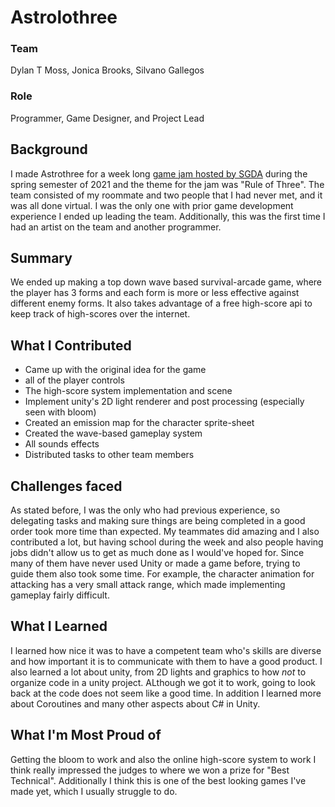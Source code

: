 # Astrolothree

### Team

Dylan T Moss, Jonica Brooks, Silvano Gallegos

### Role

Programmer, Game Designer, and Project Lead

## Background

I made Astrothree for a week long [game jam hosted by SGDA](https://itch.io/jam/sgda-spring-jam) during the spring semester of 2021 and the theme for the jam was "Rule of Three". The team consisted of my roommate and two people that I had never met, and it was all done virtual. I was the only one with prior game development experience I ended up leading the team. Additionally, this was the first time I had an artist on the team and another programmer.

## Summary

We ended up making a top down wave based survival-arcade game, where the player has 3 forms and each form is more or less effective against different enemy forms. It also takes advantage of a free high-score api to keep track of high-scores over the internet.

## What I Contributed

-   Came up with the original idea for the game
-   all of the player controls
-   The high-score system implementation and scene
-   Implement unity's 2D light renderer and post processing (especially seen with bloom)
-   Created an emission map for the character sprite-sheet
-   Created the wave-based gameplay system
-   All sounds effects
-   Distributed tasks to other team members

## Challenges faced

As stated before, I was the only who had previous experience, so delegating tasks and making sure things are being completed in a good order took more time than expected. My teammates did amazing and I also contributed a lot, but having school during the week and also people having jobs didn't allow us to get as much done as I would've hoped for. Since many of them have never used Unity or made a game before, trying to guide them also took some time. For example, the character animation for attacking has a very small attack range, which made implementing gameplay fairly difficult.

## What I Learned

I learned how nice it was to have a competent team who's skills are diverse and how important it is to communicate with them to have a good product. I also learned a lot about unity, from 2D lights and graphics to how _not_ to organize code in a unity project. ALthough we got it to work, going to look back at the code does not seem like a good time. In addition I learned more about Coroutines and many other aspects about C# in Unity.

## What I'm Most Proud of

Getting the bloom to work and also the online high-score system to work I think really impressed the judges to where we won a prize for "Best Technical". Additionally I think this is one of the best looking games I've made yet, which I usually struggle to do.
